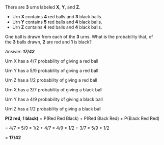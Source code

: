 There are **3** urns labeled **X**, **Y**, and **Z**.

* Urn **X** contains **4** red balls and **3** black balls.
* Urn **Y** contains **5** red balls and **4** black balls.
* Urn **Z** contains **4** red balls and **4** black balls.

One ball is drawn from each of the **3** urns. What is the probability that, of the **3** balls drawn, **2** are red and **1** is black?

_Answer: **17/42**_

Urn X has a 4/7 probability of giving a red ball

Urn Y has a 5/9 probability of giving a red ball

Urn Z has a 1/2 probability of giving a red ball

Urn X has a 3/7 probability of giving a black ball

Urn Y has a 4/9 probability of giving a black ball

Urn Z has a 1/2 probability of giving a black ball

**P(2 red, 1 black)** = P(Red Red Black) + P(Red Black Red) + P(Black Red Red)

= 4/7 * 5/9 * 1/2 + 4/7 * 4/9 * 1/2 + 3/7 * 5/9 * 1/2

= **17/42**
